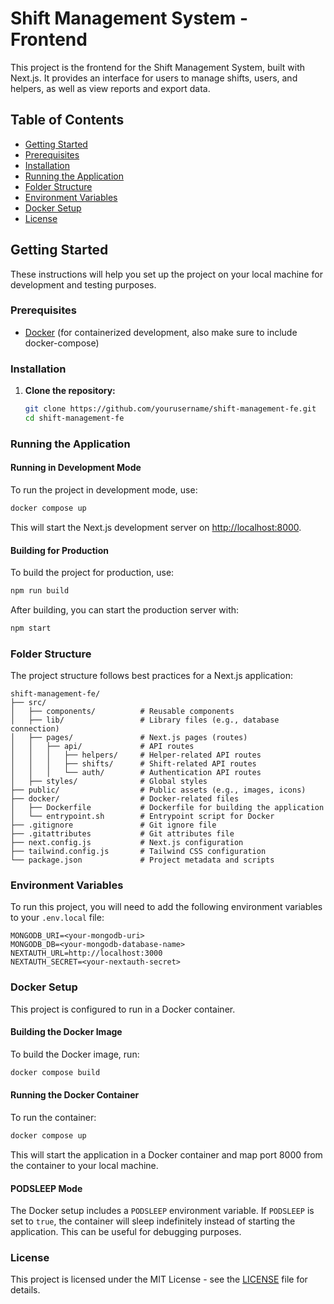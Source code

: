 # Shift Management System - Frontend

This project is the frontend for the Shift Management System, built with Next.js. It provides an interface for users to manage shifts, users, and helpers, as well as view reports and export data.

## Table of Contents

- [Getting Started](#getting-started)
- [Prerequisites](#prerequisites)
- [Installation](#installation)
- [Running the Application](#running-the-application)
- [Folder Structure](#folder-structure)
- [Environment Variables](#environment-variables)
- [Docker Setup](#docker-setup)
- [License](#license)

## Getting Started

These instructions will help you set up the project on your local machine for development and testing purposes.

### Prerequisites
- [Docker](https://www.docker.com/) (for containerized development, also make sure to include docker-compose)

### Installation

1. **Clone the repository:**

   ```bash
   git clone https://github.com/yourusername/shift-management-fe.git
   cd shift-management-fe
   ```

### Running the Application

#### Running in Development Mode

To run the project in development mode, use:

```bash
docker compose up
```

This will start the Next.js development server on [http://localhost:8000](http://localhost:8000).

#### Building for Production

To build the project for production, use:

```bash
npm run build
```

After building, you can start the production server with:

```bash
npm start
```

### Folder Structure

The project structure follows best practices for a Next.js application:

```
shift-management-fe/
├── src/
│   ├── components/          # Reusable components
│   ├── lib/                 # Library files (e.g., database connection)
│   ├── pages/               # Next.js pages (routes)
│   │   ├── api/             # API routes
│   │   │   ├── helpers/     # Helper-related API routes
│   │   │   ├── shifts/      # Shift-related API routes
│   │   │   └── auth/        # Authentication API routes
│   ├── styles/              # Global styles
├── public/                  # Public assets (e.g., images, icons)
├── docker/                  # Docker-related files
│   ├── Dockerfile           # Dockerfile for building the application
│   └── entrypoint.sh        # Entrypoint script for Docker
├── .gitignore               # Git ignore file
├── .gitattributes           # Git attributes file
├── next.config.js           # Next.js configuration
├── tailwind.config.js       # Tailwind CSS configuration
└── package.json             # Project metadata and scripts
```

### Environment Variables

To run this project, you will need to add the following environment variables to your `.env.local` file:

```plaintext
MONGODB_URI=<your-mongodb-uri>
MONGODB_DB=<your-mongodb-database-name>
NEXTAUTH_URL=http://localhost:3000
NEXTAUTH_SECRET=<your-nextauth-secret>
```

### Docker Setup

This project is configured to run in a Docker container.

#### Building the Docker Image

To build the Docker image, run:

```bash
docker compose build
```

#### Running the Docker Container

To run the container:

```bash
docker compose up
```

This will start the application in a Docker container and map port 8000 from the container to your local machine.

#### PODSLEEP Mode

The Docker setup includes a `PODSLEEP` environment variable. If `PODSLEEP` is set to `true`, the container will sleep indefinitely instead of starting the application. This can be useful for debugging purposes.

### License

This project is licensed under the MIT License - see the [LICENSE](LICENSE) file for details.
```
